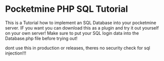 # Pocketmine PHP SQL Tutorial
 This is a Tutorial how to implement an SQL Database into your pocketmine server.
 IF you want you can download this as a plugin and try it out yourself on your own server!
 Make sure to put your SQL login data into the Database.php file before trying out!

 dont use this in production or releases, theres no security check for sql injection!!!
